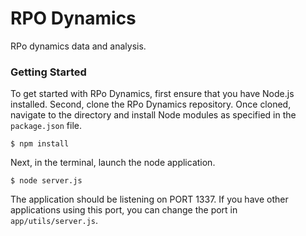 RPO Dynamics
============

RPo dynamics data and analysis.


### Getting Started

To get started with RPo Dynamics, first ensure that you have Node.js installed. Second, clone the RPo Dynamics repository. Once cloned, navigate to the directory and install Node modules as specified in the `package.json` file.

```
$ npm install
```

Next, in the terminal, launch the node application.

```
$ node server.js
```

The application should be listening on PORT 1337. If you have other applications using this port, you can change the port in `app/utils/server.js`.


